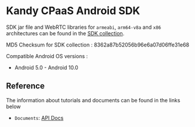 # Kandy CPaaS Android SDK

SDK jar file and WebRTC libraries for `armeabi`, `arm64-v8a` and `x86` architectures can be found in the
[SDK collection](https://github.com/Kandy-IO/kandy-cpaas-android-sdk/tree/master/dist).

MD5 Checksum for SDK collection : 8362a87b52056b96e6a07d06ffe31e68

Compatible Android OS versions :

* Android 5.0 - Android 10.0

## Reference

The information about tutorials and documents can be found in the links below

* `Documents`: [API Docs](https://kandy-io.github.io/kandy-cpaas-android-sdk/docs)

<!--
* `Tutorials`: [User Guide](https://kandy-io.github.io/kandy-cpaas-android-sdk/tutorials)
-->
